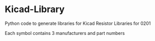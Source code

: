 # Kicad-Library
Python code to generate libraries for Kicad
Resistor Libraries for 0201

Each symbol contains 3 manufacturers and part numbers
